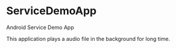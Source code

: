 # ServiceDemoApp
Android Service Demo App

This application plays a audio file in the background for long time.


